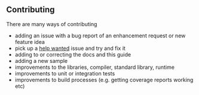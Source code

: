 ## Contributing
There are many ways of contributing
- adding an issue with a bug report of an enhancement request or new feature idea
- pick up a [help wanted](https://github.com/andrewdavidmackenzie/flow/issues?q=is%3Aissue+is%3Aopen+label%3A%22help+wanted%22) issue and try and fix it
- adding to or correcting the docs and this guide
- adding a new sample
- improvements to the libraries, compiler, standard library, runtime
- improvements to unit or integration tests
- improvements to build processes (e.g. getting coverage reports working etc)